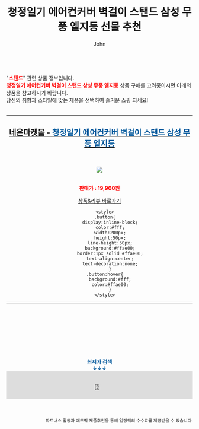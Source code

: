 ﻿---
layout: post
title:  "청정일기 에어컨커버 벽걸이 스탠드 삼성 무풍 엘지등 선물 추천"
author: John
categories: [ 스탠드 ]
tags: [ 스탠드 조명, 스탠드 에어컨, 스탠드 에어컨 청소, 스탠드 마이크, 스탠드오일 오블롱백, 스탠드업 코미디, 스탠드에어컨 물 떨어짐, 스탠드 에어컨 냄새 제거 방법, 스탠드 에어컨 전기세, 스탠드 옷걸이 ]
image: http://4on.co.kr/data/goods/21/09/36//1000000110/register_list_031.jpg 
description: "청정일기 에어컨커버 벽걸이 스탠드 삼성 무풍 엘지등 선물 추천 관련 상품으로 가장 고객 선호도가 높은 제품입니다."
toc: true
toc_sticky: true
---

<br>
"<b><font color='#ff0000'>스탠드</font></b>" 관련 상품 정보입니다.
<br>
<b><font color='#ff0000'>청정일기 에어컨커버 벽걸이 스탠드 삼성 무풍 엘지등</font></b> 상품 구매를 고려중이시면 아래의 상품을 참고하시기 바랍니다.
<br>
당신의 취향과 스타일에 맞는 제품을 선택하여 즐거운 쇼핑 되세요!
<br><br>
<hr>
<p>
    
<center><h2><a href="https://nico.kr/6Z5p04" target="_blank"><b>네온마켓몰 - <font color='#01579B'>청정일기 에어컨커버 벽걸이 스탠드 삼성 무풍 엘지등</font></b></a></h2><br>

<a href="https://nico.kr/6Z5p04" target="_blank"><img src="http://4on.co.kr/data/goods/21/09/36//1000000110/register_list_031.jpg"></a><br><br>

<b><font color='#ff0000'>판매가 : 19,900원 </font></b><br>

<a href="https://nico.kr/6Z5p04" target="_blank" class="button">상품&리뷰 바로가기</a><p>

        <style>
        .button{
            display:inline-block;
            color:#fff;
            width:200px;
            height:50px;
            line-height:50px;
            background:#ffae00;
            border:1px solid #ffae00;
            text-align:center;
            text-decoration:none;
            }
        .button:hover{
            background:#fff;
            color:#ffae00;
            }
        </style>

<hr>

<br><br><br><br><br><br><br>
<center><b><font color='#01579B' size='medium'>최저가 검색<br>
↓↓↓</font></b></center>
<center><iframe src="https://coupa.ng/b1Tbjx" width="100%" height="75" frameborder="0" scrolling="no" referrerpolicy="unsafe-url"></iframe></center>
<br><br>
<p>
<small>
    <div align="right">파트너스 활동과 애드픽 제품추천을 통해 일정액의 수수료를 제공받을 수 있습니다.</div>
</small>
</p>

